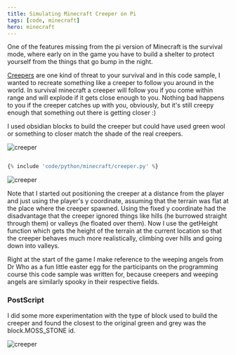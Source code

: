 ```yaml
---
title: Simulating Minecraft Creeper on Pi
tags: [code, minecraft]
hero: minecraft
---
```


One of the features missing from the pi version of Minecraft is the survival
mode, where early on in the game you have to build a shelter to protect yourself from the things that go bump in the night.

<a href="https://minecraft.gamepedia.com/Creeper">Creepers</a> are one kind of threat to your survival and in this code sample, I wanted to recreate something like a creeper to follow you around in the world. In survival minecraft a creeper will follow you if you come within range and will explode if it gets close enough to you. Nothing bad happens to you if the creeper catches up with you, obviously, but it's still creepy enough that something out there is getting closer :)

I used obsidian blocks to build the creeper but could have used green wool or something to closer match the shade of the real creepers.

<img src="/assets/img/posts/simulated-minecraft-creeper/creeper-1.jpg" alt="creeper" class="u-max-full-width" />

```python

{% include 'code/python/minecraft/creeper.py' %}

```

<img src="/assets/img/posts/simulated-minecraft-creeper/creeper-2.jpg" alt="creeper" class="u-max-full-width" />

Note that I started out positioning the creeper at a distance from the player and just using the player's y coordinate, assuming that the terrain was flat at the place where the creeper spawned. Using the fixed y coordinate had the disadvantage that the creeper ignored things like hills (he burrowed straight through them) or valleys (he floated over them). Now I use the getHeight function which gets the height of the terrain at the current location so that the creeper behaves much more realistically, climbing over hills and going down into valleys.

Right at the start of the game I make reference to the weeping angels from Dr Who as a fun little easter egg for the participants on the programming course this code sample was written for, because creepers and weeping angels are similarly spooky in their respective fields.

### PostScript

I did some more experimentation with the type of block used to build the creeper and found the closest to the original green and grey was the block.MOSS_STONE id.

<img src="/assets/img/posts/simulated-minecraft-creeper/creeper-3.jpg" alt="creeper" class="u-max-full-width" />
